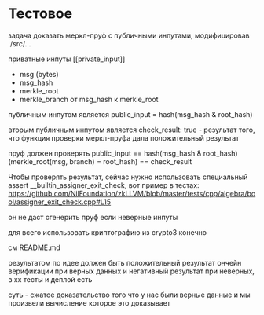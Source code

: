 # Тестовое

задача
доказать меркл-пруф с публичными  инпутами, модифицировав ./src/...

приватные инпуты [[private_input]]

- msg (bytes) 
- msg_hash
- merkle_root
- merkle_branch от msg_hash к merkle_root

публичным инпутом является public_input = hash(msg_hash & root_hash)

вторым публичным инпутом является check_result: true - результат того, что функция проверки меркл-пруфа дала положительный результат

 пруф должен проверять 
 public_input == hash(msg_hash & root_hash)
 (merkle_root(msg, branch) = root_hash) ==  check_result

Чтобы проверять результат, сейчас нужно использовать специальный assert __builtin_assigner_exit_check, вот пример в тестах:
https://github.com/NilFoundation/zkLLVM/blob/master/tests/cpp/algebra/bool/assigner_exit_check.cpp#L15

он не даст сгенерить пруф если неверные инпуты

для всего использовать криптографию из crypto3 конечно

см README.md


результатом по идее должен быть положительный результат ончейн верификации при верных данных и негативный результат при неверных, в хх тесты и деплой есть


суть - сжатое доказательство того что у нас были верные данные и мы произвели вычисление которое это доказывает

